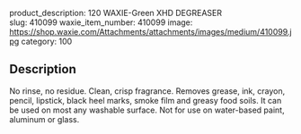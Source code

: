 product_description: 120 WAXIE-Green XHD DEGREASER  
slug: 410099
waxie_item_number: 410099
image: https://shop.waxie.com/Attachments/attachments/images/medium/410099.jpg
category: 100

## Description
No rinse, no residue. Clean, crisp fragrance. Removes grease, ink, crayon, pencil, lipstick, black heel marks, smoke film and greasy food soils. It can be used on most any washable surface. Not for use on water-based paint, aluminum or glass.
